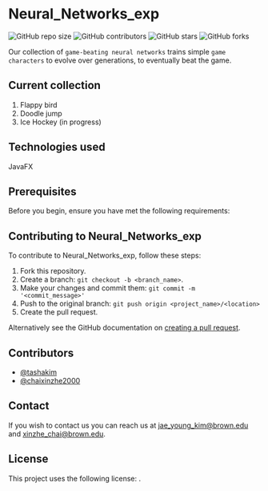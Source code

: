 # Neural_Networks_exp

![GitHub repo size](https://img.shields.io/github/repo-size/Coriander-Analytics/Movement-estimation)
![GitHub contributors](https://img.shields.io/github/contributors/Coriander-Analytics/Movement-estimation)
![GitHub stars](https://img.shields.io/github/stars/Coriander-Analytics/Movement-estimation?style=social)
![GitHub forks](https://img.shields.io/github/forks/Coriander-Analytics/Movement-estimation?style=social)

Our collection of `game-beating neural networks` trains simple `game characters` to evolve over generations, to eventually beat the game.

## Current collection
1. Flappy bird
2. Doodle jump
3. Ice Hockey (in progress)

## Technologies used
JavaFX

## Prerequisites
Before you begin, ensure you have met the following requirements:

## Contributing to Neural_Networks_exp
To contribute to Neural_Networks_exp, follow these steps:

1. Fork this repository.
2. Create a branch: `git checkout -b <branch_name>`.
3. Make your changes and commit them: `git commit -m '<commit_message>'`
4. Push to the original branch: `git push origin <project_name>/<location>`
5. Create the pull request.

Alternatively see the GitHub documentation on [creating a pull request](https://help.github.com/en/github/collaborating-with-issues-and-pull-requests/creating-a-pull-request).

## Contributors

* [@tashakim](https://github.com/tashakim) 
* [@chaixinzhe2000](https://github.com/chaixinzhe2000) 

## Contact

If you wish to contact us you can reach us at <jae_young_kim@brown.edu> and <xinzhe_chai@brown.edu>.

## License

This project uses the following license: [<MIT>](<link>).

